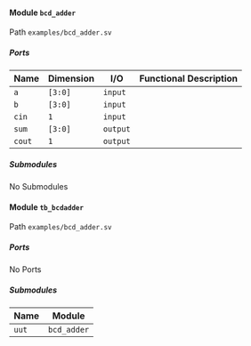 #### Module `bcd_adder`

Path `examples/bcd_adder.sv`

##### Ports
                                                                           
| Name      | Dimension     | I/O         | Functional Description        |
|-----------|---------------|-------------|-------------------------------|
| `a`       | `[3:0]`       | `input`     |                               |
| `b`       | `[3:0]`       | `input`     |                               |
| `cin`     | `1`           | `input`     |                               |
| `sum`     | `[3:0]`       | `output`    |                               |
| `cout`    | `1`           | `output`    |                               |
                                                                           
##### Submodules

No Submodules

#### Module `tb_bcdadder`

Path `examples/bcd_adder.sv`

##### Ports

No Ports

##### Submodules
                                                                           
| Name                     | Module                                       |
|--------------------------|----------------------------------------------|
| `uut`                    | `bcd_adder`                                  |
                                                                           
